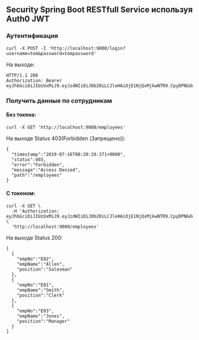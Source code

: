 ## Security Spring Boot RESTfull Service используя Auth0 JWT 

### Аутентификация
```
curl -X POST -I 'http://localhost:9000/login?username=tom&password=tompassword'
```

На выходе:
```
HTTP/1.1 200 
Authorization: Bearer eyJhbGciOiJIUzUxMiJ9.eyJzdWIiOiJ0b20iLCJleHAiOjE1NjQxMjkwNTR9.CpyDPNGdubdKk_H98L5e1nUPbXsgVNMfB3U21HNGeEMjd7i4nTBn3WQNQefvoPxwZwXIinwm1bLRaX27chc0_w
```

### Получить данные по сотрудникам

#### Без токена:
```
curl -X GET 'http://localhost:9000/employees'
```
На выходе Status 403(Forbidden (Запрещено)):
```
{
  "timestamp":"2019-07-16T08:20:39.371+0000",
  "status":403,
  "error":"Forbidden",
  "message":"Access Denied",
  "path":"/employees"
}
```

#### С токеном:
```
curl -X GET \
  -H 'Authorization: eyJhbGciOiJIUzUxMiJ9.eyJzdWIiOiJ0b20iLCJleHAiOjE1NjQxMjkwNTR9.CpyDPNGdubdKk_H98L5e1nUPbXsgVNMfB3U21HNGeEMjd7i4nTBn3WQNQefvoPxwZwXIinwm1bLRaX27chc0_w' \
  'http://localhost:9000/employees'
```

На выходе Status 200:
```
[
  {
    "empNo":"E02",
    "empName":"Allen",
    "position":"Salesman"
  },
  {
    "empNo":"E01",
    "empName":"Smith",
    "position":"Clerk"
  },
  {
    "empNo":"E03",
    "empName":"Jones",
    "position":"Manager"
  }
]
```